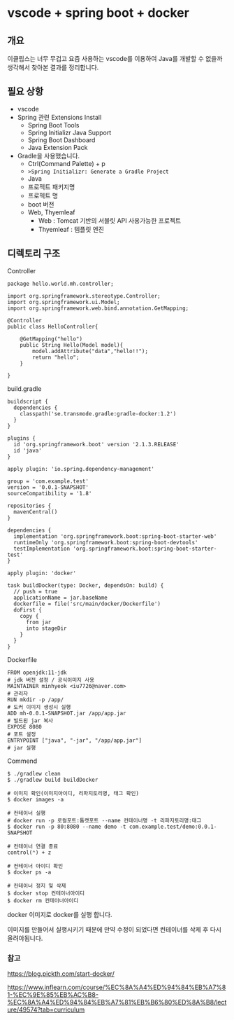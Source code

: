 # vscode + spring boot + docker

## 개요
이클립스는 너무 무겁고 요즘 사용하는 vscode를 이용하여 Java를 개발할 수 없을까 생각해서 찾아본 결과를 정리합니다.

## 필요 상항
 - vscode
 - Spring 관련 Extensions Install
   - Spring Boot Tools
   - Spring Initializr Java Support
   - Spring Boot Dashboard
   - Java Extension Pack
 - Gradle을 사용했습니다.
   - Ctrl(Command Palette) + p
   - `>Spring Initializr: Generate a Gradle Project`
   - Java
   - 프로젝트 패키지명
   - 프로젝트 명
   - boot 버전
   - Web, Thyemleaf
     - Web : Tomcat 기반의 서블릿 API 사용가능한 프로젝트
     - Thyemleaf : 템플릿 엔진

## 디렉토리 구조

Controller
```
package hello.world.mh.controller;

import org.springframework.stereotype.Controller;
import org.springframework.ui.Model;
import org.springframework.web.bind.annotation.GetMapping;

@Controller
public class HelloController{

    @GetMapping("hello")
    public String Hello(Model model){
        model.addAttribute("data","hello!!");
        return "hello";
    }

}
```

build.gradle
```
buildscript {
  dependencies {
    classpath('se.transmode.gradle:gradle-docker:1.2')
  }
}

plugins {
  id 'org.springframework.boot' version '2.1.3.RELEASE'
  id 'java'
}

apply plugin: 'io.spring.dependency-management'

group = 'com.example.test'
version = '0.0.1-SNAPSHOT'
sourceCompatibility = '1.8'

repositories {
  mavenCentral()
}

dependencies {
  implementation 'org.springframework.boot:spring-boot-starter-web'
  runtimeOnly 'org.springframework.boot:spring-boot-devtools'
  testImplementation 'org.springframework.boot:spring-boot-starter-test'
}

apply plugin: 'docker'

task buildDocker(type: Docker, dependsOn: build) {
  // push = true
  applicationName = jar.baseName
  dockerfile = file('src/main/docker/Dockerfile')
  doFirst {
    copy {
      from jar
      into stageDir
    }
  }
}
```

Dockerfile
```
FROM openjdk:11-jdk
# jdk 버전 설정 / 공식이미지 사용
MAINTAINER minhyeok <iu7726@naver.com>
# 관리자
RUN mkdir -p /app/
# 도커 이미지 생성시 실행
ADD mh-0.0.1-SNAPSHOT.jar /app/app.jar
# 빌드된 jar 복사
EXPOSE 8080
# 포트 설정
ENTRYPOINT ["java", "-jar", "/app/app.jar"]
# jar 실행
```

Commend
```
$ ./gradlew clean
$ ./gradlew build buildDocker

# 이미지 확인(이미지아이디, 리파지토리명, 태그 확인)
$ docker images -a

# 컨테이너 실행
# docker run -p 로컬포트:톰캣포트 --name 컨테이너명 -t 리파지토리명:태그
$ docker run -p 80:8080 --name demo -t com.example.test/demo:0.0.1-SNAPSHOT

# 컨테이너 연결 종료
control(⌃) + z

# 컨테이너 아이디 확인
$ docker ps -a

# 컨테이너 정지 및 삭제
$ docker stop 컨테이너아이디
$ docker rm 컨테이너아이디
```

docker 이미지로 docker를 실행 합니다.

이미지를 만들어서 실행시키기 때문에 만약 수정이 되었다면 컨테이너를 삭제 후 다시 올려야됩니다.

### 참고

https://blog.pickth.com/start-docker/

https://www.inflearn.com/course/%EC%8A%A4%ED%94%84%EB%A7%81-%EC%9E%85%EB%AC%B8-%EC%8A%A4%ED%94%84%EB%A7%81%EB%B6%80%ED%8A%B8/lecture/49574?tab=curriculum